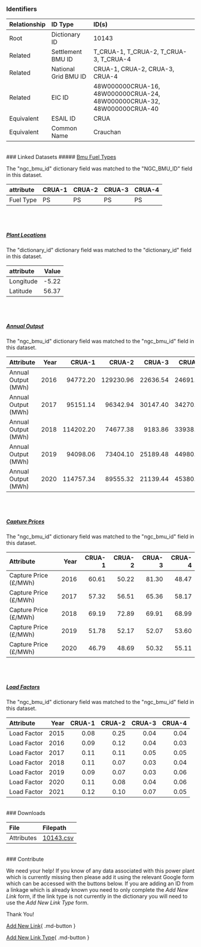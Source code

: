 ### Identifiers

| Relationship   | ID Type              | ID(s)                                                                  |
|:---------------|:---------------------|:-----------------------------------------------------------------------|
| Root           | Dictionary ID        | 10143                                                                  |
| Related        | Settlement BMU ID    | T_CRUA-1, T_CRUA-2, T_CRUA-3, T_CRUA-4                                 |
| Related        | National Grid BMU ID | CRUA-1, CRUA-2, CRUA-3, CRUA-4                                         |
| Related        | EIC ID               | 48W000000CRUA-16, 48W000000CRUA-24, 48W000000CRUA-32, 48W000000CRUA-40 |
| Equivalent     | ESAIL ID             | CRUA                                                                   |
| Equivalent     | Common Name          | Crauchan                                                               |

<br>
### Linked Datasets
##### <a href="https://osuked.github.io/Power-Station-Dictionary/datasets/bmu-fuel-types">Bmu Fuel Types</a>



The "ngc_bmu_id" dictionary field was matched to the "NGC_BMU_ID" field in this dataset.

| attribute   | CRUA-1   | CRUA-2   | CRUA-3   | CRUA-4   |
|:------------|:---------|:---------|:---------|:---------|
| Fuel Type   | PS       | PS       | PS       | PS       |

<br><br>
##### <a href="https://osuked.github.io/Power-Station-Dictionary/datasets/plant-locations">Plant Locations</a>



The "dictionary_id" dictionary field was matched to the "dictionary_id" field in this dataset.

| attribute   |   Value |
|:------------|--------:|
| Longitude   |   -5.22 |
| Latitude    |   56.37 |

<br><br>
##### <a href="https://osuked.github.io/Power-Station-Dictionary/datasets/annual-output">Annual Output</a>



The "ngc_bmu_id" dictionary field was matched to the "ngc_bmu_id" field in this dataset.

| Attribute           |   Year |    CRUA-1 |    CRUA-2 |   CRUA-3 |   CRUA-4 |
|:--------------------|-------:|----------:|----------:|---------:|---------:|
| Annual Output (MWh) |   2016 |  94772.20 | 129230.96 | 22636.54 | 24691.62 |
| Annual Output (MWh) |   2017 |  95151.14 |  96342.94 | 30147.40 | 34270.94 |
| Annual Output (MWh) |   2018 | 114202.20 |  74677.38 |  9183.86 | 33938.50 |
| Annual Output (MWh) |   2019 |  94098.06 |  73404.10 | 25189.48 | 44980.04 |
| Annual Output (MWh) |   2020 | 114757.34 |  89555.32 | 21139.44 | 45380.08 |

<br><br>
##### <a href="https://osuked.github.io/Power-Station-Dictionary/datasets/capture-prices">Capture Prices</a>



The "ngc_bmu_id" dictionary field was matched to the "ngc_bmu_id" field in this dataset.

| Attribute             |   Year |   CRUA-1 |   CRUA-2 |   CRUA-3 |   CRUA-4 |
|:----------------------|-------:|---------:|---------:|---------:|---------:|
| Capture Price (£/MWh) |   2016 |    60.61 |    50.22 |    81.30 |    48.47 |
| Capture Price (£/MWh) |   2017 |    57.32 |    56.51 |    65.36 |    58.17 |
| Capture Price (£/MWh) |   2018 |    69.19 |    72.89 |    69.91 |    68.99 |
| Capture Price (£/MWh) |   2019 |    51.78 |    52.17 |    52.07 |    53.60 |
| Capture Price (£/MWh) |   2020 |    46.79 |    48.69 |    50.32 |    55.11 |

<br><br>
##### <a href="https://osuked.github.io/Power-Station-Dictionary/datasets/load-factors">Load Factors</a>



The "ngc_bmu_id" dictionary field was matched to the "ngc_bmu_id" field in this dataset.

| Attribute   |   Year |   CRUA-1 |   CRUA-2 |   CRUA-3 |   CRUA-4 |
|:------------|-------:|---------:|---------:|---------:|---------:|
| Load Factor |   2015 |     0.08 |     0.25 |     0.04 |     0.04 |
| Load Factor |   2016 |     0.09 |     0.12 |     0.04 |     0.03 |
| Load Factor |   2017 |     0.11 |     0.11 |     0.05 |     0.05 |
| Load Factor |   2018 |     0.11 |     0.07 |     0.03 |     0.04 |
| Load Factor |   2019 |     0.09 |     0.07 |     0.03 |     0.06 |
| Load Factor |   2020 |     0.11 |     0.08 |     0.04 |     0.06 |
| Load Factor |   2021 |     0.12 |     0.10 |     0.07 |     0.05 |


<br>
### Downloads


| File       | Filepath                                                                              |
|:-----------|:--------------------------------------------------------------------------------------|
| Attributes | [10143.csv](https://osuked.github.io/Power-Station-Dictionary/object_attrs/10143.csv) |


<br>
### Contribute

We need your help! If you know of any data associated with this power plant which is currently missing then please add it using the relevant Google form which can be accessed with the buttons below.  If you are adding an ID from a linkage which is already known you need to only complete the *Add New Link* form, if the link type is not currently in the dictionary you will need to use the *Add New Link Type* form.

Thank You!

[Add New Link](https://docs.google.com/forms/d/e/1FAIpQLSc5jRsQ7NgiLLXbwo9PUdwTQyuqbRwThltG56-o6NVSe7E_nw/viewform?usp=pp_url&entry.251912331=10143){ .md-button }

[Add New Link Type](https://docs.google.com/forms/d/e/1FAIpQLSdQfLmfOR0Vw4Z7gDQAIhBbqIifd1RuSFPKmDQpROhOqjo7ew/viewform?usp=pp_url&entry.2141539628=10143){ .md-button }